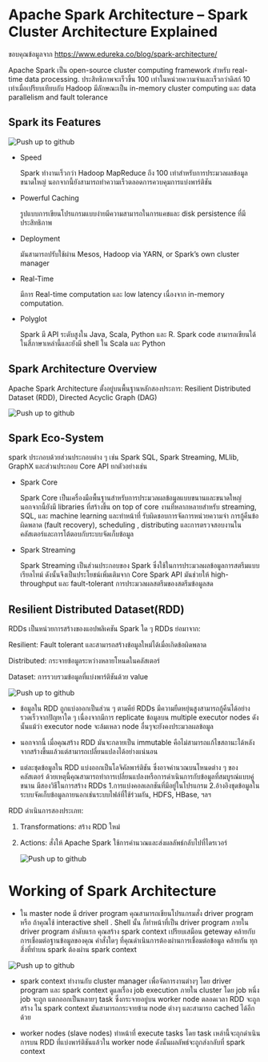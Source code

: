 # Apache Spark Architecture – Spark Cluster Architecture Explained
ขอบคุณข้อมูลจาก https://www.edureka.co/blog/spark-architecture/



Apache Spark เป็น open-source cluster computing framework สำหรับ real-time data processing. ประสิทธิภาพจะเร็วขึ้น 100 เท่าในหน่วยความจำและเร็วกว่าดิสก์ 10 เท่าเมื่อเปรียบเทียบกับ Hadoop  มีลักษณะเป็น in-memory cluster computing และ data parallelism and fault tolerance

## Spark its Features


   ![Push up to github](https://d1jnx9ba8s6j9r.cloudfront.net/blog/wp-content/uploads/2018/09/Picture5-2-768x408.png)

- Speed
  
  Spark ทำงานเร็วกว่า Hadoop MapReduce ถึง 100 เท่าสำหรับการประมวลผลข้อมูลขนาดใหญ่ นอกจากนี้ยังสามารถทำความเร็วตลอดการควบคุมการแบ่งพาร์ติชัน
  
- Powerful Caching
  
  รูปแบบการเขียนโปรแกรมแบบง่ายมีความสามารถในการแคชและ disk persistence ที่มีประสิทธิภาพ
  
- Deployment

  มันสามารถปรับใช้ผ่าน Mesos, Hadoop via YARN, or Spark’s own cluster manager
  
- Real-Time

  มีการ Real-time computation  และ low latency เนื่องจาก in-memory computation.
  
- Polyglot

  Spark มี API ระดับสูงใน Java, Scala, Python และ R. Spark code สามารถเขียนได้ในสี่ภาษาเหล่านี้และยังมี shell ใน Scala และ Python 
  
## Spark Architecture Overview

Apache Spark Architecture ตั้งอยู่บนพื้นฐานหลักสองประการ: Resilient Distributed Dataset (RDD), Directed Acyclic Graph (DAG)
  

  
 ![Push up to github](https://d1jnx9ba8s6j9r.cloudfront.net/blog/wp-content/uploads/2018/09/2018-09-28-18_12_51-Apache-Spark-Architecture-_-Understanding-the-Spark-Components-_-Edureka.png)
 
## Spark Eco-System

   spark ประกอบด้วยส่วนประกอบต่าง ๆ เช่น Spark SQL, Spark Streaming, MLlib, GraphX และส่วนประกอบ Core API ยกตัวอย่างเช่น

- Spark Core

     Spark Core เป็นเครื่องมือพื้นฐานสำหรับการประมวลผลข้อมูลแบบขนานและขนาดใหญ่ นอกจากนี้ยังมี libraries ที่สร้างขึ้น on top of core งานที่หลากหลายสำหรับ      streaming, SQL, และ machine learning และทำหน้าที่ รับผิดชอบการจัดการหน่วยความจำ การกู้คืนข้อผิดพลาด (fault recovery), scheduling ,                distributing และการตรวจสอบงานในคลัสเตอร์และการโต้ตอบกับระบบจัดเก็บข้อมูล
     
- Spark Streaming

     Spark Streaming เป็นส่วนประกอบของ Spark ซึ่งใช้ในการประมวลผลข้อมูลการสตรีมแบบเรียลไทม์ ดังนั้นจึงเป็นประโยชน์เพิ่มเติมจาก Core Spark API มันช่วยให้        high-throughput และ fault-tolerant การประมวลผลสตรีมของสตรีมข้อมูลสด
     
## Resilient Distributed Dataset(RDD)

RDDs เป็นหน่วยการสร้างของแอปพลิเคชัน Spark ใด ๆ RDDs ย่อมาจาก:

Resilient: Fault tolerant และสามารถสร้างข้อมูลใหม่ได้เมื่อเกิดข้อผิดพลาด

Distributed: กระจายข้อมูลระหว่างหลายโหนดในคลัสเตอร์

Dataset: การรวบรวมข้อมูลที่แบ่งพาร์ติชันด้วย value

  ![Push up to github](https://d1jnx9ba8s6j9r.cloudfront.net/blog/wp-content/uploads/2018/07/Partitions.png)

  - ข้อมูลใน RDD ถูกแบ่งออกเป็นส่วน ๆ ตามคีย์  RDDs มีความยืดหยุ่นสูงสามารถกู้คืนได้อย่างรวดเร็วจากปัญหาใด ๆ  เนื่องจากมีการ replicate ข้อมูลบน multiple executor nodes ดังนั้นแม้ว่า executor node จะล้มเหลว node อื่นๆจะยังคงประมวลผลข้อมูล
  
  - นอกจากนี้ เมื่อคุณสร้าง RDD มันจะกลายเป็น immutable คือไม่สามารถแก้ไขสถานะได้หลังจากสร้างขึ้นแล้วแต่สามารถเปลี่ยนแปลงได้อย่างแน่นอน
  
  - แต่ละชุดข้อมูลใน RDD แบ่งออกเป็นโลจิคัลพาร์ติชัน ซึ่งอาจคำนวณบนโหนดต่าง ๆ ของคลัสเตอร์ ด้วยเหตุนี้คุณสามารถทำการเปลี่ยนแปลงหรือการดำเนินการกับข้อมูลที่สมบูรณ์แบบคู่ขนาน มีสองวิธีในการสร้าง RDDs 1.การแบ่งคอลเลกชันที่มีอยู่ในโปรแกรม 2.อ้างอิงชุดข้อมูลในระบบจัดเก็บข้อมูลภายนอกเช่นระบบไฟล์ที่ใช้ร่วมกัน, HDFS, HBase, ฯลฯ
  
RDD ดำเนินการสองประเภท:

1. Transformations: สร้าง RDD ใหม่

2. Actions: สั่งให้ Apache Spark ใช้การคำนวณและส่งผลลัพธ์กลับไปที่ไดรเวอร์

   ![Push up to github](https://d1jnx9ba8s6j9r.cloudfront.net/blog/wp-content/uploads/2018/09/Picture1-5-768x266.png)


# Working of Spark Architecture

- ใน master node มี driver program คุณสามารถเขียนโปรแกรมสั่ง driver program หรือ ถ้าคุณใช้ interactive shell . Shell นั้น ก็ทำหน้าที่เป็น driver program ภายใน driver program ลำดับแรก คุณสร้าง spark context เปรียบเสมือน geteway คล้ายกับการเชื่อมต่อฐานข้อมูลของคุณ คำสั่งใดๆ ที่คุณดำเนินการต้องผ่านการเชื่อมต่อข้อมูล คล้ายกัน ทุกสิ่งที่ทำบน spark ต้องผ่าน spark context

![Push up to github](https://d1jnx9ba8s6j9r.cloudfront.net/blog/wp-content/uploads/2018/09/Picture6-2-768x447.png)

- spark context ทำงานกับ cluster manager เพื่อจัดการงานต่างๆ โดย driver program และ spark context ดูแลเรื่อง job execution ภายใน cluster โดย job หนึ่ง job จะถูก แตกออกเป็นหลายๆ task ซึ่งกระจายอยู่บน worker node ตลอดเวลา RDD จะถูกสร้าง ใน spark context มันสามารถกระจายข้าม node ต่างๆ และสามารถ cached ได้อีกด้วย
 
- worker nodes (slave nodes) ทำหน้าที่ execute tasks โดย task เหล่านี้จะถุกดำเนินการบน RDD ที่แบ่งพาร์ติชันแล้วใน worker node ดังนั้นผลลัพธ์จะถูกส่งกลับที่ spark context
    
